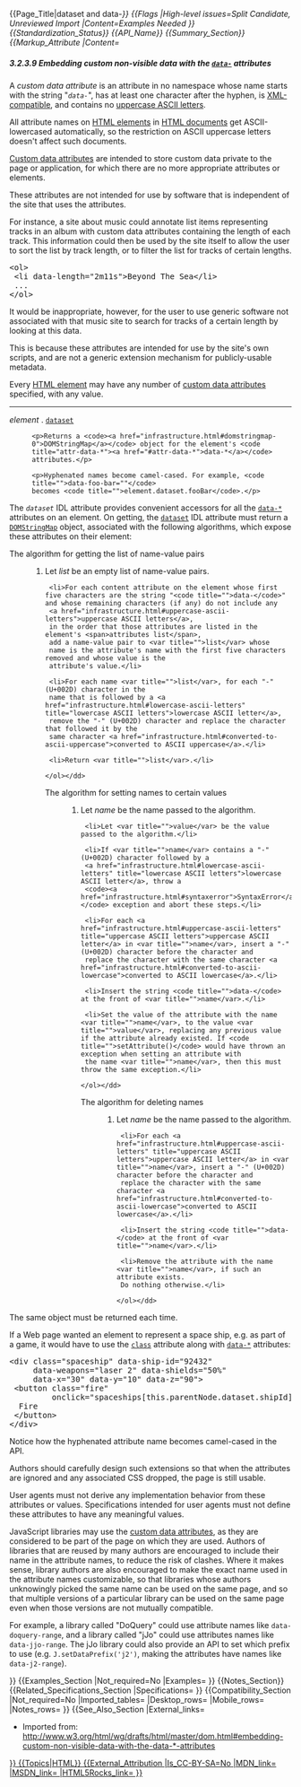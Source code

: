 {{Page_Title|dataset and data-*}}
{{Flags
|High-level issues=Split Candidate, Unreviewed Import
|Content=Examples Needed
}}
{{Standardization_Status}}
{{API_Name}}
{{Summary_Section}}
{{Markup_Attribute
|Content=  <h5 id="embedding-custom-non-visible-data-with-the-data-*-attributes"><span class="secno">3.2.3.9 </span><dfn>Embedding custom non-visible data</dfn> with the <code title="attr-data-*"><a href="#attr-data-*">data-*</a></code> attributes</h5>

  <p>A <dfn id="custom-data-attribute">custom data attribute</dfn> is an attribute in no namespace whose name starts with the
  string "<dfn id="attr-data-*" title="attr-data-*"><code>data-</code></dfn>", has at least one character after the
  hyphen, is <a href="infrastructure.html#xml-compatible">XML-compatible</a>, and contains no <a href="infrastructure.html#uppercase-ascii-letters">uppercase ASCII letters</a>.</p>

  <p class="note">All attribute names on <a href="infrastructure.html#html-elements">HTML elements</a> in <a href="infrastructure.html#html-documents">HTML documents</a>
  get ASCII-lowercased automatically, so the restriction on ASCII uppercase letters doesn't affect
  such documents.</p>

  <p><a href="#custom-data-attribute" title="custom data attribute">Custom data attributes</a> are intended to store custom
  data private to the page or application, for which there are no more appropriate attributes or
  elements.</p>

  <p>These attributes are not intended for use by software that is independent of the site that uses
  the attributes.</p>

  <div class="example">

   <p>For instance, a site about music could annotate list items representing tracks in an album
   with custom data attributes containing the length of each track. This information could then be
   used by the site itself to allow the user to sort the list by track length, or to filter the list
   for tracks of certain lengths.</p>

   <pre>&lt;ol&gt;
 &lt;li data-length="2m11s"&gt;Beyond The Sea&lt;/li&gt;
 ...
&lt;/ol&gt;</pre>

   <p>It would be inappropriate, however, for the user to use generic software not associated with
   that music site to search for tracks of a certain length by looking at this data.</p>

   <p>This is because these attributes are intended for use by the site's own scripts, and are not a
   generic extension mechanism for publicly-usable metadata.</p>

  </div>

  <p>Every <a href="infrastructure.html#html-elements" title="HTML elements">HTML element</a> may have any number of <a href="#custom-data-attribute" title="custom data attribute">custom data attributes</a> specified, with any value.</p>

  <hr><dl class="domintro"><dt><var title="">element</var> . <code title="dom-dataset"><a href="#dom-dataset">dataset</a></code></dt>
   <dd>

    <p>Returns a <code><a href="infrastructure.html#domstringmap-0">DOMStringMap</a></code> object for the element's <code title="attr-data-*"><a href="#attr-data-*">data-*</a></code> attributes.</p>

    <p>Hyphenated names become camel-cased. For example, <code title="">data-foo-bar=""</code>
    becomes <code title="">element.dataset.fooBar</code>.</p>

   </dd>

  </dl><div class="impl">

  <p>The <dfn id="dom-dataset" title="dom-dataset"><code>dataset</code></dfn> IDL attribute provides convenient
  accessors for all the <code title="attr-data-*"><a href="#attr-data-*">data-*</a></code> attributes on an element. On
  getting, the <code title="dom-dataset"><a href="#dom-dataset">dataset</a></code> IDL attribute must return a
  <code><a href="infrastructure.html#domstringmap-0">DOMStringMap</a></code> object, associated with the following algorithms, which expose these
  attributes on their element:</p>
<dl><dt>The algorithm for getting the list of name-value pairs</dt>

   <dd>
    <ol><li>Let <var title="">list</var> be an empty list of name-value
     pairs.</li>

<!--CLEANUP-->
     <li>For each content attribute on the element whose first five characters are the string "<code title="">data-</code>" and whose remaining characters (if any) do not include any
     <a href="infrastructure.html#uppercase-ascii-letters">uppercase ASCII letters</a>,
     in the order that those attributes are listed in the element's <span>attributes list</span>,
     add a name-value pair to <var title="">list</var> whose
     name is the attribute's name with the first five characters removed and whose value is the
     attribute's value.</li>

     <li>For each name <var title="">list</var>, for each "-" (U+002D) character in the
     name that is followed by a <a href="infrastructure.html#lowercase-ascii-letters" title="lowercase ASCII letters">lowercase ASCII letter</a>,
     remove the "-" (U+002D) character and replace the character that followed it by the
     same character <a href="infrastructure.html#converted-to-ascii-uppercase">converted to ASCII uppercase</a>.</li>

     <li>Return <var title="">list</var>.</li>

    </ol></dd>

   <dt>The algorithm for setting names to certain values</dt>

   <dd>
    <ol><li>Let <var title="">name</var> be the name passed to the algorithm.</li>

     <li>Let <var title="">value</var> be the value passed to the algorithm.</li>

     <li>If <var title="">name</var> contains a "-" (U+002D) character followed by a
     <a href="infrastructure.html#lowercase-ascii-letters" title="lowercase ASCII letters">lowercase ASCII letter</a>, throw a
     <code><a href="infrastructure.html#syntaxerror">SyntaxError</a></code> exception and abort these steps.</li>

     <li>For each <a href="infrastructure.html#uppercase-ascii-letters" title="uppercase ASCII letters">uppercase ASCII letter</a> in <var title="">name</var>, insert a "-" (U+002D) character before the character and
     replace the character with the same character <a href="infrastructure.html#converted-to-ascii-lowercase">converted to ASCII lowercase</a>.</li>

     <li>Insert the string <code title="">data-</code> at the front of <var title="">name</var>.</li>

     <li>Set the value of the attribute with the name <var title="">name</var>, to the value <var title="">value</var>, replacing any previous value if the attribute already existed. If <code title="">setAttribute()</code> would have thrown an exception when setting an attribute with
     the name <var title="">name</var>, then this must throw the same exception.</li>

    </ol></dd>

   <dt>The algorithm for deleting names</dt>

   <dd>
    <ol><li>Let <var title="">name</var> be the name passed to the algorithm.</li>

<!--(can't happen while the DOMStringMap deleter has no name)
     <li>If <var title="">name</var> contains a "-" (U+002D) character followed by a
     <span title="lowercase ASCII letters">lowercase ASCII letter</span>, throw a
     <code>SyntaxError</code> exception and abort these steps.</li>
-->

     <li>For each <a href="infrastructure.html#uppercase-ascii-letters" title="uppercase ASCII letters">uppercase ASCII letter</a> in <var title="">name</var>, insert a "-" (U+002D) character before the character and
     replace the character with the same character <a href="infrastructure.html#converted-to-ascii-lowercase">converted to ASCII lowercase</a>.</li>

     <li>Insert the string <code title="">data-</code> at the front of <var title="">name</var>.</li>

     <li>Remove the attribute with the name <var title="">name</var>, if such an attribute exists.
     Do nothing otherwise.</li>

    </ol></dd>

  </dl><p>The same object must be returned each time.</p>

  </div>

  <div class="example">

   <p>If a Web page wanted an element to represent a space ship, e.g. as part of a game, it would
   have to use the <code title="attr-class"><a href="#classes">class</a></code> attribute along with <code title="attr-data-*"><a href="#attr-data-*">data-*</a></code> attributes:</p>

   <pre>&lt;div class="spaceship" data-ship-id="92432"
     data-weapons="laser 2" data-shields="50%"
     data-x="30" data-y="10" data-z="90"&gt;
 &lt;button class="fire"
         onclick="spaceships[this.parentNode.dataset.shipId].fire()"&gt;
  Fire
 &lt;/button&gt;
&lt;/div&gt;</pre>

   <p>Notice how the hyphenated attribute name becomes camel-cased in the API.</p>

  </div>

  <p>Authors should carefully design such extensions so that when the attributes are ignored and any
  associated CSS dropped, the page is still usable.</p>

  <div class="impl">

  <p>User agents must not derive any implementation behavior from these attributes or values.
  Specifications intended for user agents must not define these attributes to have any meaningful
  values.</p>

  </div>

  <p>JavaScript libraries may use the <a href="#custom-data-attribute" title="custom data attribute">custom data
  attributes</a>, as they are considered to be part of the page on which they are used. Authors
  of libraries that are reused by many authors are encouraged to include their name in the attribute
  names, to reduce the risk of clashes. Where it makes sense, library authors are also encouraged to
  make the exact name used in the attribute names customizable, so that libraries whose authors
  unknowingly picked the same name can be used on the same page, and so that multiple versions of a
  particular library can be used on the same page even when those versions are not mutually
  compatible.</p>

  <div class="example">

   <p>For example, a library called "DoQuery" could use attribute names like <code title="">data-doquery-range</code>, and a library called "jJo" could use attributes names like
   <code title="">data-jjo-range</code>. The jJo library could also provide an API to set which
   prefix to use (e.g. <code title="">J.setDataPrefix('j2')</code>, making the attributes have names
   like <code title="">data-j2-range</code>).</p>

  </div>
}}
{{Examples_Section
|Not_required=No
|Examples=
}}
{{Notes_Section}}
{{Related_Specifications_Section
|Specifications=
}}
{{Compatibility_Section
|Not_required=No
|Imported_tables=
|Desktop_rows=
|Mobile_rows=
|Notes_rows=
}}
{{See_Also_Section
|External_links=<ul>
<li>Imported from:  <a href="http://www.w3.org/html/wg/drafts/html/master/dom.html#embedding-custom-non-visible-data-with-the-data-*-attributes">http://www.w3.org/html/wg/drafts/html/master/dom.html#embedding-custom-non-visible-data-with-the-data-*-attributes</a.</li>
</ul>
}}
{{Topics|HTML}}
{{External_Attribution
|Is_CC-BY-SA=No
|MDN_link=
|MSDN_link=
|HTML5Rocks_link=
}}